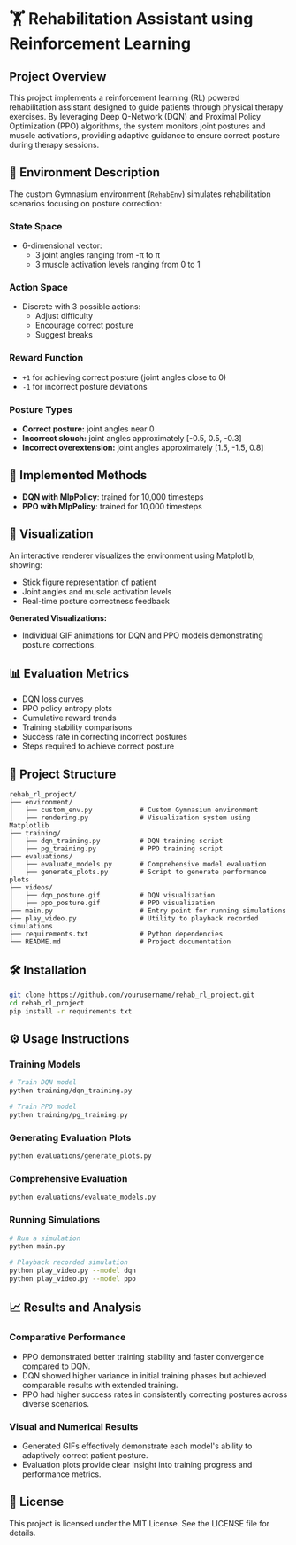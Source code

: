 # 🏋️ Rehabilitation Assistant using Reinforcement Learning

## Project Overview

This project implements a reinforcement learning (RL) powered rehabilitation assistant designed to guide patients through physical therapy exercises. By leveraging Deep Q-Network (DQN) and Proximal Policy Optimization (PPO) algorithms, the system monitors joint postures and muscle activations, providing adaptive guidance to ensure correct posture during therapy sessions.

## 🧬 Environment Description

The custom Gymnasium environment (`RehabEnv`) simulates rehabilitation scenarios focusing on posture correction:

### State Space
- 6-dimensional vector:
  - 3 joint angles ranging from -π to π
  - 3 muscle activation levels ranging from 0 to 1

### Action Space
- Discrete with 3 possible actions:
  - Adjust difficulty
  - Encourage correct posture
  - Suggest breaks

### Reward Function
- `+1` for achieving correct posture (joint angles close to 0)
- `-1` for incorrect posture deviations

### Posture Types
- **Correct posture:** joint angles near 0
- **Incorrect slouch:** joint angles approximately [-0.5, 0.5, -0.3]
- **Incorrect overextension:** joint angles approximately [1.5, -1.5, 0.8]

## 🚀 Implemented Methods

- **DQN with MlpPolicy**: trained for 10,000 timesteps
- **PPO with MlpPolicy**: trained for 10,000 timesteps

## 🎨 Visualization

An interactive renderer visualizes the environment using Matplotlib, showing:
- Stick figure representation of patient
- Joint angles and muscle activation levels
- Real-time posture correctness feedback

**Generated Visualizations:**
- Individual GIF animations for DQN and PPO models demonstrating posture corrections.

## 📊 Evaluation Metrics

- DQN loss curves
- PPO policy entropy plots
- Cumulative reward trends
- Training stability comparisons
- Success rate in correcting incorrect postures
- Steps required to achieve correct posture

## 📁 Project Structure

```
rehab_rl_project/
├── environment/
│   ├── custom_env.py            # Custom Gymnasium environment
│   ├── rendering.py             # Visualization system using Matplotlib
├── training/
│   ├── dqn_training.py          # DQN training script
│   ├── pg_training.py           # PPO training script
├── evaluations/
│   ├── evaluate_models.py       # Comprehensive model evaluation
│   ├── generate_plots.py        # Script to generate performance plots
├── videos/
│   ├── dqn_posture.gif          # DQN visualization
│   ├── ppo_posture.gif          # PPO visualization
├── main.py                      # Entry point for running simulations
├── play_video.py                # Utility to playback recorded simulations
├── requirements.txt             # Python dependencies
└── README.md                    # Project documentation
```

## 🛠️ Installation

```bash
git clone https://github.com/yourusername/rehab_rl_project.git
cd rehab_rl_project
pip install -r requirements.txt
```

## ⚙️ Usage Instructions

### Training Models

```bash
# Train DQN model
python training/dqn_training.py

# Train PPO model
python training/pg_training.py
```

### Generating Evaluation Plots

```bash
python evaluations/generate_plots.py
```

### Comprehensive Evaluation

```bash
python evaluations/evaluate_models.py
```

### Running Simulations

```bash
# Run a simulation
python main.py

# Playback recorded simulation
python play_video.py --model dqn
python play_video.py --model ppo
```

## 📈 Results and Analysis

### Comparative Performance

- PPO demonstrated better training stability and faster convergence compared to DQN.
- DQN showed higher variance in initial training phases but achieved comparable results with extended training.
- PPO had higher success rates in consistently correcting postures across diverse scenarios.

### Visual and Numerical Results

- Generated GIFs effectively demonstrate each model's ability to adaptively correct patient posture.
- Evaluation plots provide clear insight into training progress and performance metrics.

## 📄 License

This project is licensed under the MIT License. See the LICENSE file for details.

